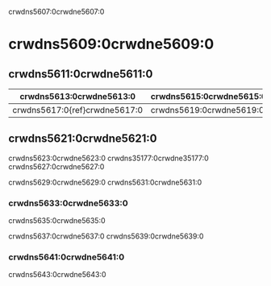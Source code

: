 crwdns5607:0crwdne5607:0
# crwdns5609:0crwdne5609:0

## crwdns5611:0crwdne5611:0

| crwdns5613:0crwdne5613:0      | crwdns5615:0crwdne5615:0 |
| ----------------------------- | ------------------------ |
| crwdns5617:0{ref}crwdne5617:0 | crwdns5619:0crwdne5619:0 |

## crwdns5621:0crwdne5621:0
crwdns5623:0crwdne5623:0 crwdns35177:0crwdne35177:0 crwdns5627:0crwdne5627:0

crwdns5629:0crwdne5629:0 crwdns5631:0crwdne5631:0

### crwdns5633:0crwdne5633:0

crwdns5635:0crwdne5635:0

crwdns5637:0crwdne5637:0 crwdns5639:0crwdne5639:0

### crwdns5641:0crwdne5641:0

crwdns5643:0crwdne5643:0
